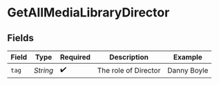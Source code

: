 # GetAllMediaLibraryDirector


## Fields

| Field                | Type                 | Required             | Description          | Example              |
| -------------------- | -------------------- | -------------------- | -------------------- | -------------------- |
| `tag`                | *String*             | :heavy_check_mark:   | The role of Director | Danny Boyle          |